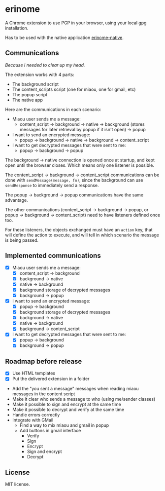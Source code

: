 # erinome

A Chrome extension to use PGP in your browser, using your local gpg installation.

Has to be used with the native application [erinome-native][0].

## Communications

*Because I needed to clear up my head.*

The extension works with 4 parts:

- The background script
- The content_scripts script (one for miaou, one for gmail, etc)
- The popup script
- The native app

Here are the communications in each scenario:

- Miaou user sends me a message:
  - content_script -> background -> native -> background (stores
    messages for later retrieval by popup if it isn't open) -> popup
- I want to send an encrypted message:
  - popup -> background -> native -> background -> content_script
- I want to get decrypted messages that were sent to me:
  - popup -> background -> popup

The background -> native connection is opened once at startup, and
kept open until the browser closes. Which means only one listener is
possible.

The content_script -> background -> content_script communications can
be done with `sendMessage(message, fn)`, since the background can use
`sendResponse` to immediately send a response.

The popup -> background -> popup communications have the same
advantage.

The other communications (content_script -> background -> popup, or
popup -> background -> content_script) need to have listeners defined
once too.

For these listeners, the objects exchanged must have an `action` key,
that will define the action to execute, and will tell in which
scenario the message is being passed.

## Implemented communications

- [x] Miaou user sends me a message:
  - [x] content_script -> background
  - [x] background -> native
  - [x] native -> background
  - [x] background storage of decrypted messages
  - [x] background -> popup
- [x] I want to send an encrypted message:
  - [x] popup -> background
  - [x] background storage of decrypted messages
  - [x] background -> native
  - [x] native -> background
  - [x] background -> content_script
- [x] I want to get decrypted messages that were sent to me:
  - [x] popup -> background
  - [x] background -> popup

## Roadmap before release

- [x] Use HTML templates
- [x] Put the delivered extension in a folder
- Add the "you sent a message" messages when reading miaou messages in
  the content script
- Make it clear who sends a message to who (using me/sender classes)
- Make it possible to sign and encrypt at the same time
- Make it possible to decrypt and verify at the same time
- Handle errors correctly
- Integrate with GMail
  - Find a way to mix miaou and gmail in popup
  - Add buttons in gmail interface
    - Verify
	- Sign
	- Encrypt
	- Sign and encrypt
	- Decrypt

## License

MIT license.


  [0]: https://github.com/Ralt/erinome-native
